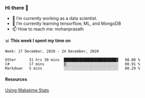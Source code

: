 ### Hi there 👋

- 🔭 I’m currently working as a data scientist.
- 🌱 I’m currently learning tensorflow, ML, and MongoDB
- 📫 How to reach me: mohanprasath

📊 **This week I spent my time on**
<!--START_SECTION:waka-->
```text
Week: 17 December, 2020 - 24 December, 2020

Other      31 hrs 30 mins  ████████████████████████▓   98.80 % 
C#         17 mins         ▒░░░░░░░░░░░░░░░░░░░░░░░░   00.91 % 
Markdown   5 mins          ░░░░░░░░░░░░░░░░░░░░░░░░░   00.29 % 
```
<!--END_SECTION:waka-->

#### Resources
[Using Wakatime Stats](https://github.com/marketplace/actions/waka-readme)

